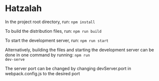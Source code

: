 # Hatzalah
In the project root directory, run:
<code>npm install</code>

To build the distribution files, run:
<code>npm run build</code>

To start the development server, run:
<code>npm run start</code>

Alternatively, building the files and starting the development server can be done in one command by running:
<code>npm run dev-serve</code>

The server port can be changed by changing devServer.port in webpack.config.js to the desired port
